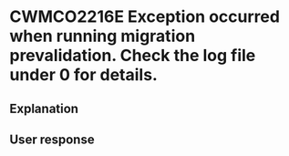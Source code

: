 # CWMCO2216E Exception occurred when running migration prevalidation. Check the log file under 0 for details.

## Explanation

## User response